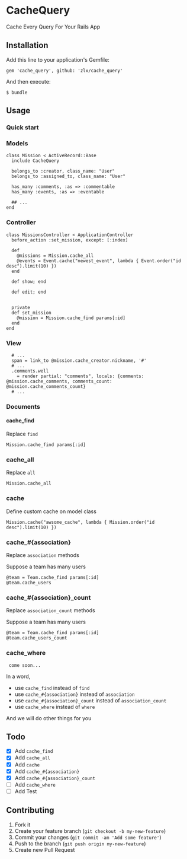 # CacheQuery

Cache Every Query For Your Rails App

## Installation

Add this line to your application's Gemfile:

    gem 'cache_query', github: 'zlx/cache_query'

And then execute:

    $ bundle

## Usage

### Quick start

### Models


	class Mission < ActiveRecord::Base
	  include CacheQuery
	  
	  belongs_to :creator, class_name: "User"
	  belongs_to :assigned_to, class_name: "User"
	
	  has_many :comments, :as => :commentable
	  has_many :events, :as => :eventable
	  
	  ## ...
	end


### Controller

	class MissionsController < ApplicationController
	  before_action :set_mission, except: [:index]
	
	  def 
	    @missions = Mission.cache_all
	    @events = Event.cache("newest_event", lambda { Event.order("id desc").limit(10) })
	  end
	  
	  def show; end
	
	  def edit; end
	  
	
	  private
	  def set_mission
	    @mission = Mission.cache_find params[:id]
	  end
	end


### View

	  # ...
	  span = link_to @mission.cache_creator.nickname, '#'
	  # ...
	  .comments.well
	    = render partial: "comments", locals: {comments: @mission.cache_comments, comments_count: @mission.cache_comments_count}
	  # ...

### Documents

#### cache_find

Replace `find`

	Mission.cache_find params[:id]

### cache_all

Replace `all`

	Mission.cache_all

### cache

Define custom cache on model class

	Mission.cache("awsome_cache", lambda { Mission.order("id desc").limit(10) })

### cache_#{association}

Replace `association` methods

Suppose a team has many users

	@team = Team.cache_find params[:id]
	@team.cache_users

### cache_#{association}_count

Replace `association_count` methods

Suppose a team has many users

	@team = Team.cache_find params[:id]
	@team.cache_users_count

### cache_where

	 come soon...

In a word,

+ use `cache_find` instead of `find`
+ use `cache_#{association}` instead of `association`
+ use `cache_#{association}_count` instead of `association_count`
+ use `cache_where` instead of `where`

And we will do other things for you


## Todo

- [x] Add `cache_find`
- [x] Add `cache_all`
- [x] Add `cache`
- [x] Add `cache_#{association}`
- [x] Add `cache_#{association}_count`
- [ ] Add `cache_where`
- [ ] Add Test

## Contributing

1. Fork it
2. Create your feature branch (`git checkout -b my-new-feature`)
3. Commit your changes (`git commit -am 'Add some feature'`)
4. Push to the branch (`git push origin my-new-feature`)
5. Create new Pull Request
